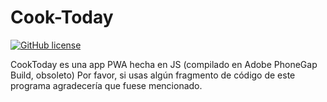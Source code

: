
# Cook-Today

[![GitHub license](https://img.shields.io/badge/license-MIT-blue.svg)](https://raw.githubusercontent.com/Gguardiola/Cook-Today/master/LICENSE)


CookToday es una app PWA hecha en JS (compilado en Adobe PhoneGap Build, obsoleto)
Por favor, si usas algún fragmento de código de este programa agradecería que fuese mencionado.
